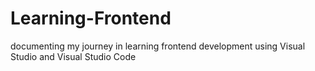# Learning-Frontend
documenting my journey in learning frontend development using Visual Studio and Visual Studio Code
